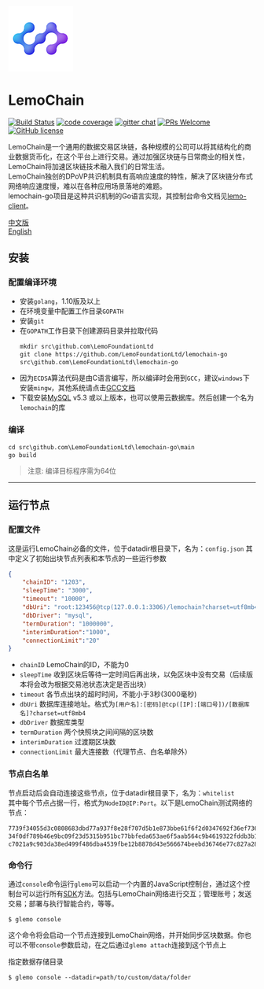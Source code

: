 ![Logo of the project](./logo.png)

# LemoChain
[![Build Status](https://travis-ci.org/LemoFoundationLtd/lemochain-go.svg?branch=master)](https://travis-ci.org/LemoFoundationLtd/lemochain-go)
[![code coverage](https://img.shields.io/coveralls/LemoFoundationLtd/lemochain-go.svg?style=flat-square)](https://coveralls.io/r/LemoFoundationLtd/lemochain-go)
[![gitter chat](https://img.shields.io/gitter/room/LemoFoundationLtd/lemochain-go.svg?style=flat-square)](https://gitter.im/LemoFoundationLtd/lemochain-go)
[![PRs Welcome](https://img.shields.io/badge/PRs-welcome-brightgreen.svg?style=flat-square)](http://makeapullrequest.com)
[![GitHub license](https://img.shields.io/badge/license-LGPL3.0-blue.svg?style=flat-square)](https://github.com/LemoFoundationLtd/lemochain-go/blob/master/LICENSE)

LemoChain是一个通用的数据交易区块链，各种规模的公司可以将其结构化的商业数据货币化，在这个平台上进行交易。通过加强区块链与日常商业的相关性，LemoChain将加速区块链技术融入我们的日常生活。  
LemoChain独创的DPoVP共识机制具有高响应速度的特性，解决了区块链分布式网络响应速度慢，难以在各种应用场景落地的难题。  
lemochain-go项目是这种共识机制的Go语言实现，其控制台命令文档见[lemo-client](https://github.com/LemoFoundationLtd/lemo-client)。  

[中文版](https://github.com/LemoFoundationLtd/lemochain-go/blob/master/README_zh.md)  
[English](https://github.com/LemoFoundationLtd/lemochain-go/blob/master/README.md)


## 安装


### 配置编译环境
- 安装`golang`，1.10版及以上
- 在环境变量中配置工作目录`GOPATH`
- 安装`git`
- 在`GOPATH`工作目录下创建源码目录并拉取代码
    ```
    mkdir src\github.com\LemoFoundationLtd
    git clone https://github.com/LemoFoundationLtd/lemochain-go src\github.com\LemoFoundationLtd\lemochain-go
    ```
- 因为`ECDSA`算法代码是由C语言编写，所以编译时会用到`GCC`，建议`windows`下安装`mingw`，其他系统请点击[GCC文档](https://gcc.gnu.org/install)
- 下载安装[MySQL](https://dev.mysql.com/downloads/installer/) v5.3 或以上版本，也可以使用云数据库。然后创建一个名为`lemochain`的库

### 编译
```
cd src\github.com\LemoFoundationLtd\lemochain-go\main
go build
```
> 注意: 编译目标程序需为64位

---

## 运行节点

### 配置文件
这是运行LemoChain必备的文件，位于datadir根目录下，名为：`config.json`
其中定义了初始出块节点列表和本节点的一些运行参数
```json
{
	"chainID": "1203",
	"sleepTime": "3000",
	"timeout": "10000",
	"dbUri": "root:123456@tcp(127.0.0.1:3306)/lemochain?charset=utf8mb4",
	"dbDriver": "mysql",
	"termDuration": "1000000",
	"interimDuration":"1000",
	"connectionLimit":"20"
}
```
- `chainID` LemoChain的ID，不能为0
- `sleepTime` 收到区块后等待一定时间后再出块，以免区块中没有交易（后续版本将会改为根据交易池状态决定是否出块）
- `timeout` 各节点出块的超时时间，不能小于3秒(3000毫秒)
- `dbUri` 数据库连接地址。格式为`[用户名]:[密码]@tcp([IP]:[端口号])/[数据库名]?charset=utf8mb4`
- `dbDriver` 数据库类型
- `termDuration` 两个快照块之间间隔的区块数
- `interimDuration` 过渡期区块数
- `connectionLimit` 最大连接数（代理节点、白名单除外）

### 节点白名单
节点启动后会自动连接这些节点，位于datadir根目录下，名为：`whitelist`  
其中每个节点占据一行，格式为`NodeID@IP:Port`。以下是LemoChain测试网络的节点：
```
7739f34055d3c0808683dbd77a937f8e28f707d5b1e873bbe61f6f2d0347692f36ef736f342fb5ce4710f7e337f062cc2110d134b63a9575f78cb167bfae2f43@149.28.25.8:7003
34f0df789b46e9bc09f23d5315b951bc77bbfeda653ae6f5aab564c9b4619322fddb3b1f28d1c434250e9d4dd8f51aa8334573d7281e4d63baba913e9fa6908f@45.77.121.107:7003
c7021a9c903da38ed499f486dba4539fbe12b8878d43e566674beebd36746e77c827a2849db3c1289e0adf25fce294253be5e7c9bb65d0b94cf8a7ec34c91468@149.28.68.93:7007
```

### 命令行
通过`console`命令运行`glemo`可以启动一个内置的JavaScript控制台，通过这个控制台可以运行所有[SDK](https://github.com/LemoFoundationLtd/lemo-client)方法。包括与LemoChain网络进行交互；管理账号；发送交易；部署与执行智能合约，等等。
```
$ glemo console
```
这个命令将会启动一个节点连接到LemoChain网络，并开始同步区块数据。你也可以不带`console`参数启动，在之后通过`glemo attach`连接到这个节点上

指定数据存储目录
```
$ glemo console --datadir=path/to/custom/data/folder
```
